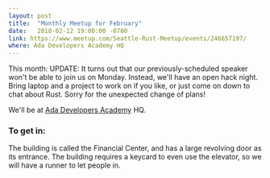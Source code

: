```yaml
---
layout: post
title:  "Monthly Meetup for February"
date:   2018-02-12 19:00:00 -0700
link: https://www.meetup.com/Seattle-Rust-Meetup/events/246657197/
where: Ada Developers Academy HQ
---
```


This month: UPDATE: It turns out that our previously-scheduled speaker won't be able to join us on Monday. Instead, we'll have an open hack night. Bring laptop and a project to work on if you like, or just come on down to chat about Rust. Sorry for the unexpected change of plans!

We'll be at [Ada Developers Academy](http://adadevelopersacademy.org) HQ.

### To get in:
The building is called the Financial Center, and has a large revolving door as its entrance. The building requires a keycard to even use the elevator, so we will have a runner to let people in.
